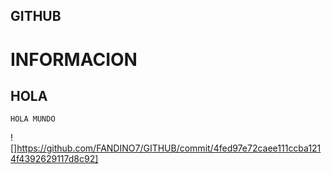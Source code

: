 ## GITHUB
# INFORMACION
## HOLA 
```
HOLA MUNDO
````
![]https://github.com/FANDINO7/GITHUB/commit/4fed97e72caee111ccba1214f4392629117d8c92]
